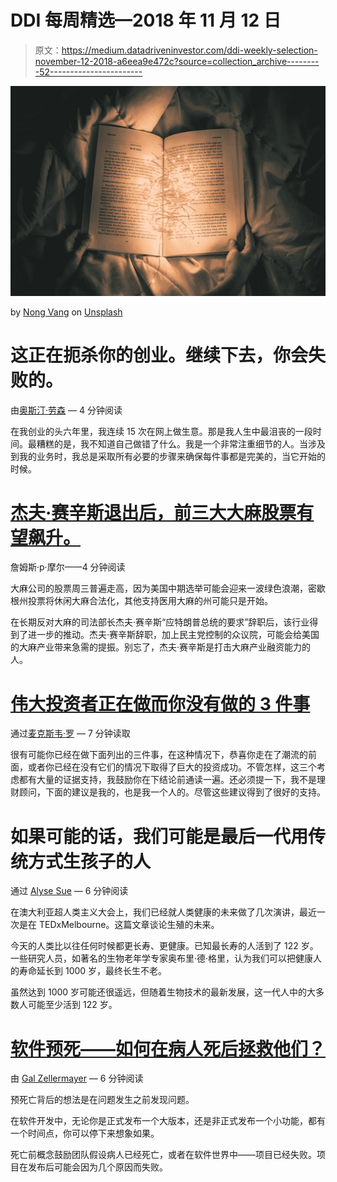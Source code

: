 # DDI 每周精选—2018 年 11 月 12 日

> 原文：<https://medium.datadriveninvestor.com/ddi-weekly-selection-november-12-2018-a6eea9e472c?source=collection_archive---------52----------------------->

![](img/97b6474d4c51861bbd4af8e31ec74c98.png)

by [Nong Vang](https://unsplash.com/@californong?utm_source=medium&utm_medium=referral) on [Unsplash](https://unsplash.com?utm_source=medium&utm_medium=referral)

# 这正在扼杀你的创业。继续下去，你会失败的。

由[奥斯汀·劳森](https://medium.com/@austinlawson) — 4 分钟阅读

在我创业的头六年里，我连续 15 次在网上做生意。那是我人生中最沮丧的一段时间。最糟糕的是，我不知道自己做错了什么。我是一个非常注重细节的人。当涉及到我的业务时，我总是采取所有必要的步骤来确保每件事都是完美的，当它开始的时候。

# [杰夫·赛辛斯退出后，前三大大麻股票有望飙升。](https://medium.com/datadriveninvestor/the-top-3-marijuana-stocks-expected-to-soar-following-jeff-sessions-exit-6309b5465ebe)

詹姆斯·p·摩尔——4 分钟阅读

大麻公司的股票周三普遍走高，因为美国中期选举可能会迎来一波绿色浪潮，密歇根州投票将休闲大麻合法化，其他支持医用大麻的州可能只是开始。

在长期反对大麻的司法部长杰夫·赛辛斯“应特朗普总统的要求”辞职后，该行业得到了进一步的推动。杰夫·赛辛斯辞职，加上民主党控制的众议院，可能会给美国的大麻产业带来急需的提振。别忘了，杰夫·赛辛斯是打击大麻产业融资能力的人。

# [伟大投资者正在做而你没有做的 3 件事](https://medium.com/datadriveninvestor/3-things-great-investors-are-doing-that-youre-not-3b0d592ab35)

通过[麦克斯韦·罗](https://medium.com/@maxbend.or) — 7 分钟读取

很有可能你已经在做下面列出的三件事，在这种情况下，恭喜你走在了潮流的前面，或者你已经在没有它们的情况下取得了巨大的投资成功。不管怎样，这三个考虑都有大量的证据支持，我鼓励你在下结论前通读一遍。还必须提一下，我不是理财顾问，下面的建议是我的，也是我一个人的。尽管这些建议得到了很好的支持。

# 如果可能的话，我们可能是最后一代用传统方式生孩子的人

通过 [Alyse Sue](https://medium.com/@alyse.sue) — 6 分钟阅读

在澳大利亚超人类主义大会上，我们已经就人类健康的未来做了几次演讲，最近一次是在 TEDxMelbourne。这篇文章谈论生殖的未来。

今天的人类比以往任何时候都更长寿、更健康。已知最长寿的人活到了 122 岁。一些研究人员，如著名的生物老年学专家奥布里·德·格里，认为我们可以把健康人的寿命延长到 1000 岁，最终长生不老。

虽然达到 1000 岁可能还很遥远，但随着生物技术的最新发展，这一代人中的大多数人可能至少活到 122 岁。

# [软件预死——如何在病人死后拯救他们？](https://medium.com/datadriveninvestor/software-premortem-how-to-save-the-patient-after-they-died-107f3e3e48ed)

由 [Gal Zellermayer](https://medium.com/@gal.zellermayer) — 6 分钟阅读

预死亡背后的想法是在问题发生之前发现问题。

在软件开发中，无论你是正式发布一个大版本，还是非正式发布一个小功能，都有一个时间点，你可以停下来想象如果。

死亡前概念鼓励团队假设病人已经死亡，或者在软件世界中——项目已经失败。项目在发布后可能会因为几个原因而失败。